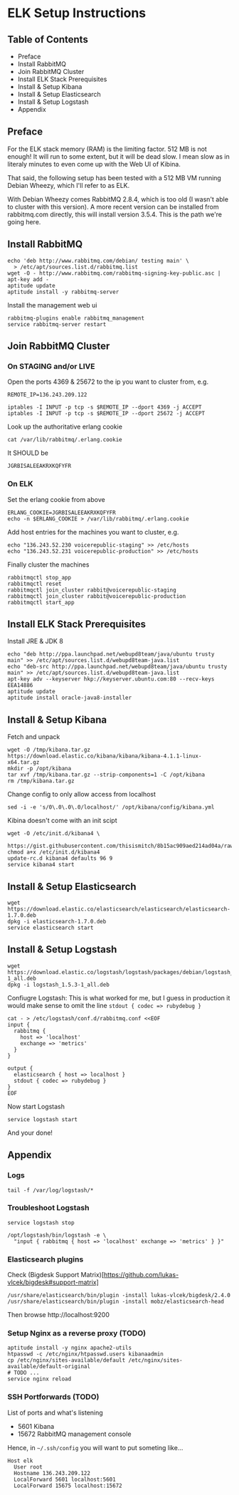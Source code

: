 # ELK Setup Instructions


## Table of Contents

* Preface
* Install RabbitMQ
* Join RabbitMQ Cluster
* Install ELK Stack Prerequisites
* Install & Setup Kibana
* Install & Setup Elasticsearch
* Install & Setup Logstash
* Appendix


## Preface

For the ELK stack memory (RAM) is the limiting factor. 512 MB is not
enough! It will run to some extent, but it will be dead slow. I mean
slow as in literaly minutes to even come up with the Web UI of Kibina.

That said, the following setup has been tested with a 512 MB VM
running Debian Wheezy, which I'll refer to as ELK.

With Debian Wheezy comes RabbitMQ 2.8.4, which is too old (I wasn't
able to cluster with this version). A more recent version can be
installed from rabbitmq.com directly, this will install version
3.5.4. This is the path we're going here.


## Install RabbitMQ

    echo 'deb http://www.rabbitmq.com/debian/ testing main' \
      > /etc/apt/sources.list.d/rabbitmq.list
    wget -O - http://www.rabbitmq.com/rabbitmq-signing-key-public.asc | apt-key add -
    aptitude update
    aptitude install -y rabbitmq-server

Install the management web ui

    rabbitmq-plugins enable rabbitmq_management
    service rabbitmq-server restart


## Join RabbitMQ Cluster

### On STAGING and/or LIVE

Open the ports 4369 & 25672 to the ip you want to cluster from, e.g.

    REMOTE_IP=136.243.209.122

    iptables -I INPUT -p tcp -s $REMOTE_IP --dport 4369 -j ACCEPT
    iptables -I INPUT -p tcp -s $REMOTE_IP --dport 25672 -j ACCEPT

Look up the authoritative erlang cookie

    cat /var/lib/rabbitmq/.erlang.cookie

It SHOULD be

    JGRBISALEEAKRXKQFYFR

### On ELK

Set the erlang cookie from above

    ERLANG_COOKIE=JGRBISALEEAKRXKQFYFR
    echo -n $ERLANG_COOKIE > /var/lib/rabbitmq/.erlang.cookie

Add host entries for the machines you want to cluster, e.g.

    echo "136.243.52.230 voicerepublic-staging" >> /etc/hosts
    echo "136.243.52.231 voicerepublic-production" >> /etc/hosts

Finally cluster the machines

    rabbitmqctl stop_app
    rabbitmqctl reset
    rabbitmqctl join_cluster rabbit@voicerepublic-staging
    rabbitmqctl join_cluster rabbit@voicerepublic-production
    rabbitmqctl start_app


## Install ELK Stack Prerequisites

Install JRE & JDK 8

    echo "deb http://ppa.launchpad.net/webupd8team/java/ubuntu trusty main" >> /etc/apt/sources.list.d/webupd8team-java.list
    echo "deb-src http://ppa.launchpad.net/webupd8team/java/ubuntu trusty main" >> /etc/apt/sources.list.d/webupd8team-java.list
    apt-key adv --keyserver hkp://keyserver.ubuntu.com:80 --recv-keys EEA14886
    aptitude update
    aptitude install oracle-java8-installer


## Install & Setup Kibana

Fetch and unpack

    wget -O /tmp/kibana.tar.gz https://download.elastic.co/kibana/kibana/kibana-4.1.1-linux-x64.tar.gz
    mkdir -p /opt/kibana
    tar xvf /tmp/kibana.tar.gz --strip-components=1 -C /opt/kibana
    rm /tmp/kibana.tar.gz

Change config to only allow access from localhost

    sed -i -e 's/0\.0\.0\.0/localhost/' /opt/kibana/config/kibana.yml

Kibina doesn't come with an init scipt

    wget -O /etc/init.d/kibana4 \
      https://gist.githubusercontent.com/thisismitch/8b15ac909aed214ad04a/raw/bce61d85643c2dcdfbc2728c55a41dab444dca20/kibana4
    chmod a+x /etc/init.d/kibana4
    update-rc.d kibana4 defaults 96 9
    service kibana4 start


## Install & Setup Elasticsearch

    wget https://download.elastic.co/elasticsearch/elasticsearch/elasticsearch-1.7.0.deb
    dpkg -i elasticsearch-1.7.0.deb
    service elasticsearch start


## Install & Setup Logstash

    wget https://download.elastic.co/logstash/logstash/packages/debian/logstash_1.5.3-1_all.deb
    dpkg -i logstash_1.5.3-1_all.deb

Confiugre Logstash: This is what worked for me, but I guess in
production it would make sense to omit the line `stdout { codec => rubydebug }`


```
cat - > /etc/logstash/conf.d/rabbitmq.conf <<EOF
input {
  rabbitmq {
    host => 'localhost'
    exchange => 'metrics'
  }
}

output {
  elasticsearch { host => localhost }
  stdout { codec => rubydebug }
}
EOF
```

Now start Logstash

    service logstash start

And your done!


## Appendix

### Logs

    tail -f /var/log/logstash/*

### Troubleshoot Logstash


    service logstash stop

    /opt/logstash/bin/logstash -e \
      "input { rabbitmq { host => 'localhost' exchange => 'metrics' } }"

### Elasticsearch plugins

Check (Bigdesk Support Matrix)[https://github.com/lukas-vlcek/bigdesk#support-matrix]

    /usr/share/elasticsearch/bin/plugin -install lukas-vlcek/bigdesk/2.4.0
    /usr/share/elasticsearch/bin/plugin -install mobz/elasticsearch-head

Then browse http://localhost:9200

### Setup Nginx as a reverse proxy (TODO)

    aptitude install -y nginx apache2-utils
    htpasswd -c /etc/nginx/htpasswd.users kibanaadmin
    cp /etc/nginx/sites-available/default /etc/nginx/sites-available/default-original
    # TODO ...
    service nginx reload

### SSH Portforwards (TODO)

List of ports and what's listening

* 5601 Kibana
* 15672 RabbitMQ management console

Hence, in `~/.ssh/config` you will want to put someting like...

    Host elk
      User root
      Hostname 136.243.209.122
      LocalForward 5601 localhost:5601
      LocalForward 15675 localhost:15672
